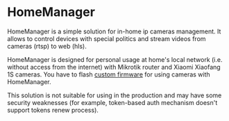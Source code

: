 
# HomeManager

HomeManager is a simple solution for in-home ip cameras management. It allows to control devices with special politics and stream videos from cameras (rtsp) to web (hls).

HomeManager is designed for personal usage at home's local network (i.e. without access from the internet) with Mikrotik router and Xiaomi Xiaofang 1S cameras. You have to flash [custom firmware](https://github.com/EliasKotlyar/Xiaomi-Dafang-Hacks) for using cameras with HomeManager. 

This solution is not suitable for using in the production and may have some security weaknesses (for example, token-based auth mechanism doesn't support tokens renew process).


